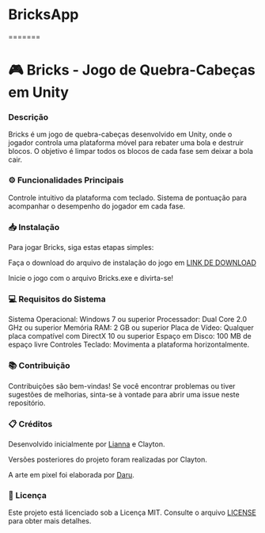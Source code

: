# BricksApp
=======
# 🎮 Bricks - Jogo de Quebra-Cabeças em Unity
### Descrição
Bricks é um jogo de quebra-cabeças desenvolvido em Unity, onde o jogador controla uma plataforma móvel para rebater uma bola e destruir blocos. O objetivo é limpar todos os blocos de cada fase sem deixar a bola cair.

### ⚙️ Funcionalidades Principais
Controle intuitivo da plataforma com teclado.
Sistema de pontuação para acompanhar o desempenho do jogador em cada fase.

### 📥 Instalação
Para jogar Bricks, siga estas etapas simples:

Faça o download do arquivo de instalação do jogo em [LINK DE DOWNLOAD](https://github.com/claytonmi/Bricks/raw/main/dist/InstallBricksGame.exe)

Inicie o jogo com o arquivo Bricks.exe e divirta-se!

### 💻 Requisitos do Sistema
Sistema Operacional: Windows 7 ou superior
Processador: Dual Core 2.0 GHz ou superior
Memória RAM: 2 GB ou superior
Placa de Vídeo: Qualquer placa compatível com DirectX 10 ou superior
Espaço em Disco: 100 MB de espaço livre
Controles
Teclado: Movimenta a plataforma horizontalmente.

### 📚 Contribuição
Contribuições são bem-vindas! Se você encontrar problemas ou tiver sugestões de melhorias, sinta-se à vontade para abrir uma issue neste repositório.

### 📋 Créditos
Desenvolvido inicialmente por [Lianna](https://github.com/LiannaAragoni) e Clayton.

Versões posteriores do projeto foram realizadas por Clayton.

A arte em pixel foi elaborada por [Daru](https://twitter.com/PixelDaru).

### 📜 Licença
Este projeto está licenciado sob a Licença MIT. Consulte o arquivo [LICENSE](https://github.com/claytonmi/Bricks/blob/main/LICENSE.txt) para obter mais detalhes.
